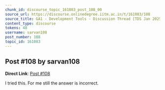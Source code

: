 ```yaml
---
chunk_id: discourse_topic_161083_post_108_00
source_url: https://discourse.onlinedegree.iitm.ac.in/t/161083/108
source_title: GA1 - Development Tools - Discussion Thread [TDS Jan 2025]
content_type: discourse
tokens: 48
username: sarvan108
post_number: 108
topic_id: 161083
---
```


## Post #108 by sarvan108

**Direct Link**: [Post #108](https://discourse.onlinedegree.iitm.ac.in/t/161083/108)

I tried this. For me still the answer is incorrect.

